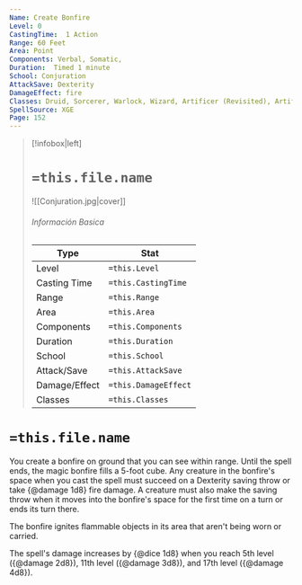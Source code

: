 ```yaml
---
Name: Create Bonfire
Level: 0
CastingTime:  1 Action 
Range: 60 Feet
Area: Point
Components: Verbal, Somatic, 
Duration:  Timed 1 minute
School: Conjuration
AttackSave: Dexterity
DamageEffect: fire
Classes: Druid, Sorcerer, Warlock, Wizard, Artificer (Revisited), Artificer, 
SpellSource: XGE
Page: 152
---
```


>[!infobox|left]
># `=this.file.name`
>![[Conjuration.jpg|cover]]
> ###### Información Basica
> Type |  Stat |
> ---|---|
> Level | `=this.Level` |
> Casting Time | `=this.CastingTime` |
> Range | `=this.Range` |
> Area | `=this.Area` |
> Components | `=this.Components` |
> Duration | `=this.Duration` |
> School | `=this.School` |
> Attack/Save | `=this.AttackSave` |
> Damage/Effect | `=this.DamageEffect` |
> Classes | `=this.Classes` |

# `=this.file.name`
You create a bonfire on ground that you can see within range. Until the spell ends, the magic bonfire fills a 5-foot cube. Any creature in the bonfire&#x27;s space when you cast the spell must succeed on a Dexterity saving throw or take {@damage 1d8} fire damage. A creature must also make the saving throw when it moves into the bonfire&#x27;s space for the first time on a turn or ends its turn there.

The bonfire ignites flammable objects in its area that aren&#x27;t being worn or carried.

The spell&#x27;s damage increases by {@dice 1d8} when you reach 5th level ({@damage 2d8}), 11th level ({@damage 3d8}), and 17th level ({@damage 4d8}).



 


 


 


